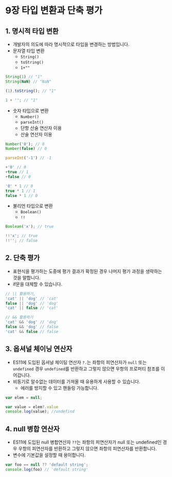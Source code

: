 # 9장 타입 변환과 단축 평가



## 1. 명시적 타입 변환

- 개발자의 의도에 따라 명시적으로 타입을 변경하는 방법입니다.
- 문자열 타입 변환
  - `String()`
  - `toString()`
  - `1+""`

```js
String(1) // "1"
String(NaN) // "NaN"

(1).toString(); // "1"

1 + ''; // "1"
```

- 숫자 타입으로 변환
  - `Number()`
  - `parseInt()`
  - 단항 산술 연산자 이용
  - 산술 연산자 이용

```js
Number('0'); // 0
Number(false) // 0

parseInt('-1') // -1

+'0' // 0
+true // 1
+false // 0

'0' * 1 // 0
true * 1 // 1
false * 1 // 0
```

- 불리언 타입으로 변환
  - `Boolean()`
  - `!!`

```js
Boolean('x'); // true

!!'x'; // true
!!''; // false
```



## 2. 단축 평가

- 표현식을 평가하는 도중에 평가 결과가 확정된 경우 나머지 평가 과정을 생략하는 것을 말합니다.
- if문을 대체할 수 있습니다.

```js
// || 활용하기, 
'cat' || 'dog' // 'cat'
false || 'dog' // 'dog'
'cat' || false // 'cat'

// && 활용하기
'cat' && 'dog' // 'dog'
false && 'dog' // false
'cat' && false // false
```



## 3. 옵셔널 체이닝 연산자

- ES11에 도입된 옵셔널 체이팅 연산자 `?.`는 좌항의 피연산자가 `null` 또는 `undefined` 경우 `undefined`를 반환하고 그렇지 않으면 우항의 프로퍼티 참조를 이어갑니다.
- 비동기로 알수없는 데이터를 가져올 때 유용하게 사용할 수 있습니다.
  - 에러를 방지할 수 있고 핸들링 가능합니다.

```js
var elem = null;

var value = elem?.value
console.log(value); //undefind
```



## 4. null 병합 연산자

- ES11에 도입된 null 병합연산자 `??`는 좌항의 피연산자가 null 또는 undefined인 경우 우항의 피연산자를 반환하고 그렇지 않으면 좌항의 피연산자를 반환합니다.
- 변수에 기본값을 설정할 때 용이합니다.

```js
var foo == null ?? 'default string';
console.log(foo) // 'default string'
```

